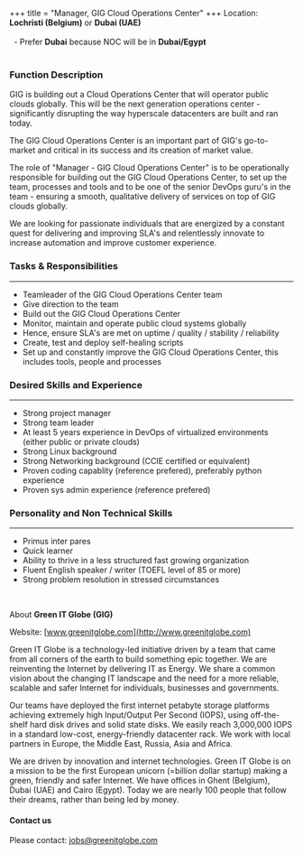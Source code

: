+++
title = "Manager, GIG Cloud Operations Center"
+++
Location: **Lochristi (Belgium)** or **Dubai (UAE)**
<br/><br/>
&nbsp; - Prefer **Dubai** because NOC will be in **Dubai/Egypt**
<br/><br/>
### **Function Description**
GIG is building out a Cloud Operations Center that will operator public clouds globally. This will be the next generation operations center - significantly disrupting the way hyperscale datacenters are built and ran today.

The GIG Cloud Operations Center is an important part of GIG's go-to-market and critical in its success and its creation of market value.

The role of "Manager - GIG Cloud Operations Center" is to be operationally responsible for building out the GIG Cloud Operations Center, to set up the team, processes and tools and to be one of the senior DevOps guru's in the team - ensuring a smooth, qualitative delivery of services on top of GIG clouds globally.

We are looking for passionate individuals that are energized by a constant quest for delivering and improving SLA's and relentlessly innovate to increase automation and improve customer experience.


### **Tasks & Responsibilities**
---
* Teamleader of the GIG Cloud Operations Center team
* Give direction to the team
* Build out the GIG Cloud Operations Center
* Monitor, maintain and operate public cloud systems globally
* Hence, ensure SLA's are met on uptime / quality / stability / reliability
* Create, test and deploy self-healing scripts
* Set up and constantly improve the GIG Cloud Operations Center, this includes tools, people and processes

### **Desired Skills and Experience**
---
* Strong project manager
* Strong team leader
* At least 5 years experience in DevOps of virtualized environments (either public or private clouds)
* Strong Linux background
* Strong Networking background (CCIE certified or equivalent)
* Proven coding capablity (reference prefered), preferably python experience
* Proven sys admin experience (reference prefered)

### **Personality and Non Technical Skills**
---
* Primus inter pares
* Quick learner
* Ability to thrive in a less structured fast growing organization
* Fluent English speaker / writer (TOEFL level of 85 or more)
* Strong problem resolution in stressed circumstances

<br/>

About **Green IT Globe (GIG)**

Website: [www.greenitglobe.com](http://www.greenitglobe.com)

Green IT Globe is a technology-led initiative driven by a team that came from all corners of the earth to build something epic together. We are reinventing the Internet by delivering IT as Energy. We share a common vision about the changing IT landscape and the need for a more reliable, scalable and safer Internet for individuals, businesses and governments.

Our teams have deployed the first internet petabyte storage platforms achieving extremely high Input/Output Per Second (IOPS), using off-the-shelf hard disk drives and solid state disks. We easily reach 3,000,000 IOPS in a standard low-cost, energy-friendly datacenter rack. We work with local partners in Europe, the Middle East, Russia, Asia and Africa.

We are driven by innovation and internet technologies. Green IT Globe is on a mission to be the first European unicorn (=billion dollar startup) making a green, friendly and safer Internet. We have offices in Ghent (Belgium), Dubai (UAE) and Cairo (Egypt). Today we are nearly 100 people that follow their dreams, rather than being led by money.

#### Contact us
Please contact: [jobs@greenitglobe.com](mailto:jobs@greenitglobe.com)

